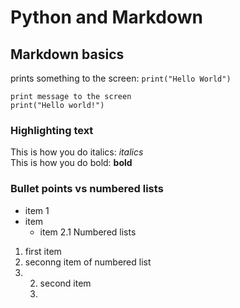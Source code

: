 # Python and Markdown
## Markdown basics

prints something to the screen: `print("Hello World")`

```
print message to the screen
print("Hello world!")
```


### Highlighting text

This is how you do italics: _italics_ 
<br>
This is how you do bold: **bold**



### Bullet points vs numbered lists

* item 1
* item 
    * item 2.1
Numbered lists

1. first item
2. seconng item of numbered list
2. 2. second item
    3.












